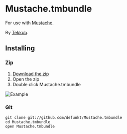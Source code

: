 # Mustache.tmbundle

For use with [Mustache](http://github.com/defunkt/mustache).

By [Tekkub](http://github.com/tekkub).

## Installing

### Zip

1. [Download the zip](http://github.com/defunkt/Mustache.tmbundle/zipball/master)
2. Open the zip
3. Double click Mustache.tmbundle

![Example](http://img.skitch.com/20100306-njn7x63w9ppg285y4by377wwhy.png)

### Git

    git clone git://github.com/defunkt/Mustache.tmbundle
    cd Mustache.tmbundle
    open Mustache.tmbundle

